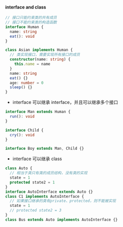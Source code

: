 #### interface and class

```typescript
// 接口只能约束类的共有成员
// 接口不能约束类的构造函数
interface Human {
  name: string
  eat(): void
}

class Asian implements Human {
  // 类实现接口，需要实现所有接口的成员
  constructor(name: string) {
    this.name = name
  }
  name: string
  eat() {}
  age: number = 0
  sleep() {}
}
```

- interface 可以继承 interface，并且可以继承多个接口

```typescript
interface Man extends Human {
  run(): void
}

interface Child {
  cry(): void
}

interface Boy extends Man, Child {}
```

- interface 可以继承 class

```typescript
class Auto {
  // 相当于类只有类的成员结构，没有类的实现
  state = 1
  protected state2 = 1
}
interface AutoInterface extends Auto {}
class C1 implements AutoInterface {
  // 如果接口继承的类有private、protected，则不能被实现
  state = 1
  // protected state2 = 3
}
class Bus extends Auto implements AutoInterface {}
```
